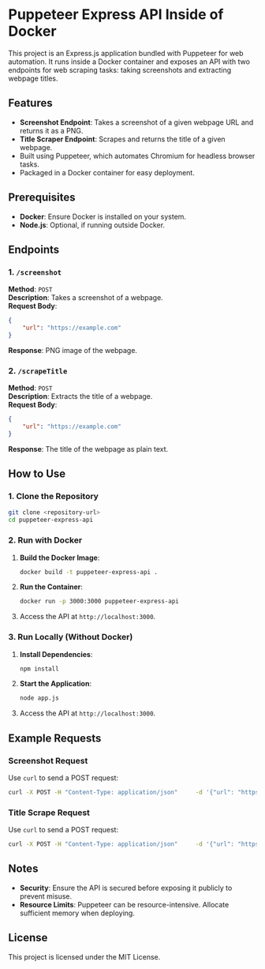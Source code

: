 
# Puppeteer Express API Inside of Docker

This project is an Express.js application bundled with Puppeteer for web automation. It runs inside a Docker container and exposes an API with two endpoints for web scraping tasks: taking screenshots and extracting webpage titles.

## Features

- **Screenshot Endpoint**: Takes a screenshot of a given webpage URL and returns it as a PNG.
- **Title Scraper Endpoint**: Scrapes and returns the title of a given webpage.
- Built using Puppeteer, which automates Chromium for headless browser tasks.
- Packaged in a Docker container for easy deployment.

## Prerequisites

- **Docker**: Ensure Docker is installed on your system.
- **Node.js**: Optional, if running outside Docker.

## Endpoints

### 1. `/screenshot`

**Method**: `POST`  
**Description**: Takes a screenshot of a webpage.  
**Request Body**:
```json
{
    "url": "https://example.com"
}
```
**Response**: PNG image of the webpage.

### 2. `/scrapeTitle`

**Method**: `POST`  
**Description**: Extracts the title of a webpage.  
**Request Body**:
```json
{
    "url": "https://example.com"
}
```
**Response**: The title of the webpage as plain text.

## How to Use

### 1. Clone the Repository

```bash
git clone <repository-url>
cd puppeteer-express-api
```

### 2. Run with Docker

1. **Build the Docker Image**:

   ```bash
   docker build -t puppeteer-express-api .
   ```

2. **Run the Container**:

   ```bash
   docker run -p 3000:3000 puppeteer-express-api
   ```

3. Access the API at `http://localhost:3000`.

### 3. Run Locally (Without Docker)

1. **Install Dependencies**:

   ```bash
   npm install
   ```

2. **Start the Application**:

   ```bash
   node app.js
   ```

3. Access the API at `http://localhost:3000`.


## Example Requests

### Screenshot Request
Use `curl` to send a POST request:
```bash
curl -X POST -H "Content-Type: application/json"     -d '{"url": "https://example.com"}'     http://localhost:3000/screenshot > screenshot.png
```

### Title Scrape Request
Use `curl` to send a POST request:
```bash
curl -X POST -H "Content-Type: application/json"     -d '{"url": "https://example.com"}'     http://localhost:3000/scrapeTitle
```

## Notes

- **Security**: Ensure the API is secured before exposing it publicly to prevent misuse.
- **Resource Limits**: Puppeteer can be resource-intensive. Allocate sufficient memory when deploying.

## License

This project is licensed under the MIT License.
